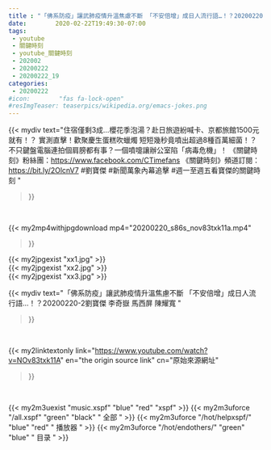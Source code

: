 ```yaml
---
title : "「佛系防疫」讓武肺疫情升溫焦慮不斷 「不安倍增」成日人流行語…！？20200220-2劉寶傑 李奇嶽 馬西屏 陳耀寬 "
date:        2020-02-22T19:49:30-07:00
tags:
 - youtube
 - 關鍵時刻
 - youtube_關鍵時刻
 - 202002
 - 20200222
 - 20200222_19
categories:
 - 20200222
#icon:        "fas fa-lock-open"
#resImgTeaser: teaserpics/wikipedia.org/emacs-jokes.png
---
```


{{< mydiv text="住宿僅剩3成…櫻花季泡湯？赴日旅遊紛喊卡、京都旅館1500元就有！？ 實測直擊！歡聚慶生蛋糕吹蠟燭 短短幾秒竟噴出超過8種百萬細菌！？ 不只鍵盤電腦連拍個肩膀都有事？一個噴嚏讓辦公室陷「病毒危機」！  《關鍵時刻》粉絲團：https://www.facebook.com/CTimefans 《關鍵時刻》頻道訂閱：https://bit.ly/2OlcnV7  #劉寶傑 #新聞萬象內幕追擊 #週一至週五看寶傑的關鍵時刻 "
>}}
<br>


{{< my2mp4withjpgdownload mp4="20200220_s86s_nov83txk11a.mp4"
>}}

{{< my2jpgexist "xx1.jpg" >}}<br>
{{< my2jpgexist "xx2.jpg" >}}<br>
{{< my2jpgexist "xx3.jpg" >}}<br>



{{< mydiv text="「佛系防疫」讓武肺疫情升溫焦慮不斷 「不安倍增」成日人流行語…！？20200220-2劉寶傑 李奇嶽 馬西屏 陳耀寬 "
>}}
<br>

{{< my2linktextonly link="https://www.youtube.com/watch?v=NOv83txk11A"
en="the origin source link" cn="原始來源網址"
>}}


<br>

{{< my2m3uexist "music.xspf"        "blue"   "red"    "xspf" >}} {{< my2m3uforce "/all.xspf"         "green"  "black"  " 全部 " >}} {{< my2m3uforce "/hot/helpxspf/"    "blue"   "red"    " 播放器 " >}} {{< my2m3uforce "/hot/endothers/"   "green"  "blue"   " 目录 " >}} 

